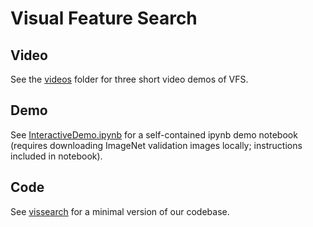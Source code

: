 # Visual Feature Search

## Video

See the [videos](videos) folder for three short video demos of VFS.

## Demo

See [InteractiveDemo.ipynb](InteractiveDemo.ipynb) for a self-contained ipynb demo notebook (requires downloading ImageNet validation images locally; instructions included in notebook).

## Code

See [vissearch](vissearch) for a minimal version of our codebase.
